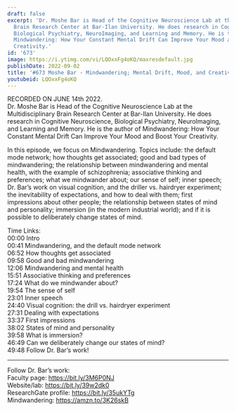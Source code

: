 ```yaml
---
draft: false
excerpt: 'Dr. Moshe Bar is Head of the Cognitive Neuroscience Lab at the Multidisciplinary
  Brain Research Center at Bar-Ilan University. He does research in Cognitive Neuroscience,
  Biological Psychiatry, NeuroImaging, and Learning and Memory. He is the author of
  Mindwandering: How Your Constant Mental Drift Can Improve Your Mood and Boost Your
  Creativity.'
id: '673'
image: https://i.ytimg.com/vi/LQOxxFg4oKQ/maxresdefault.jpg
publishDate: 2022-09-02
title: '#673 Moshe Bar - Mindwandering; Mental Drift, Mood, and Creativity'
youtubeid: LQOxxFg4oKQ
---
```

RECORDED ON JUNE 14th 2022.  
Dr. Moshe Bar is Head of the Cognitive Neuroscience Lab at the Multidisciplinary Brain Research Center at Bar-Ilan University. He does research in Cognitive Neuroscience, Biological Psychiatry, NeuroImaging, and Learning and Memory. He is the author of Mindwandering: How Your Constant Mental Drift Can Improve Your Mood and Boost Your Creativity.

In this episode, we focus on Mindwandering. Topics include: the default mode network; how thoughts get associated; good and bad types of mindwandering; the relationship between mindwandering and mental health, with the example of schizophrenia; associative thinking and preferences; what we mindwander about; our sense of self; inner speech; Dr. Bar’s work on visual cognition, and the driller vs. hairdryer experiment; the inevitability of expectations, and how to deal with them; first impressions about other people; the relationship between states of mind and personality; immersion (in the modern industrial world); and if it is possible to deliberately change states of mind.

Time Links:  
00:00 Intro  
00:41  Mindwandering, and the default mode network  
06:52  How thoughts get associated  
09:58  Good and bad mindwandering  
12:06  Mindwandering and mental health  
15:51  Associative thinking and preferences  
17:24  What do we mindwander about?  
19:54  The sense of self  
23:01  Inner speech  
24:40  Visual cognition: the drill vs. hairdryer experiment  
27:31  Dealing with expectations  
33:37  First impressions  
38:02  States of mind and personality  
39:58  What is immersion?  
46:49  Can we deliberately change our states of mind?  
49:48  Follow Dr. Bar’s work!

---

Follow Dr. Bar’s work:  
Faculty page: https://bit.ly/3M6P0NJ  
Website/lab: https://bit.ly/39w2dk0  
ResearchGate profile: https://bit.ly/35ukYTg  
Mindwandering: https://amzn.to/3K26skB
